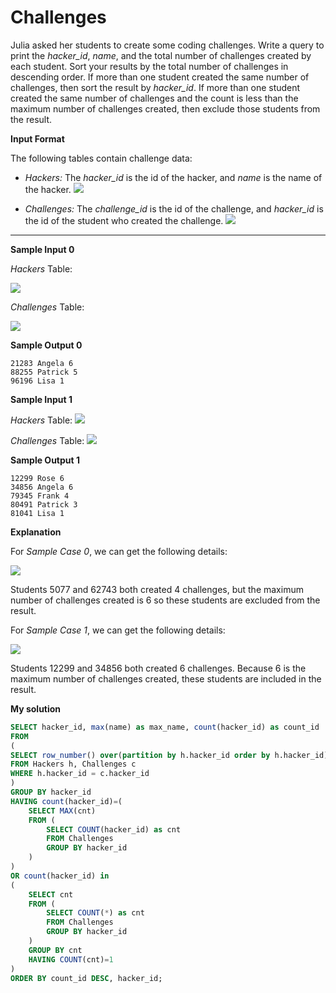 ﻿# Challenges

Julia asked her students to create some coding challenges. Write a query to print the  _hacker_id_,  _name_, and the total number of challenges created by each student. Sort your results by the total number of challenges in descending order. If more than one student created the same number of challenges, then sort the result by  _hacker_id_. If more than one student created the same number of challenges and the count is less than the maximum number of challenges created, then exclude those students from the result.

**Input Format**

The following tables contain challenge data:

-   _Hackers:_  The  _hacker_id_  is the id of the hacker, and  _name_  is the name of the hacker. 
![](https://s3.amazonaws.com/hr-challenge-images/19506/1458521004-cb4c077dd3-ScreenShot2016-03-21at6.06.54AM.png)
    
-   _Challenges:_  The  _challenge_id_  is the id of the challenge, and  _hacker_id_  is the id of the student who created the challenge.  ![](https://s3.amazonaws.com/hr-challenge-images/19506/1458521079-549341d9ec-ScreenShot2016-03-21at6.07.03AM.png)
    
----------

**Sample Input 0**

_Hackers_  Table: 
 
![](https://s3.amazonaws.com/hr-challenge-images/19506/1458521384-34c6866dae-ScreenShot2016-03-21at6.07.15AM.png)  

_Challenges_  Table: 
 
![](https://s3.amazonaws.com/hr-challenge-images/19506/1458521410-befa8e1cd9-ScreenShot2016-03-21at6.07.25AM.png)

**Sample Output 0**

```
21283 Angela 6
88255 Patrick 5
96196 Lisa 1
```

**Sample Input 1**

_Hackers_  Table: 
 ![](https://s3.amazonaws.com/hr-challenge-images/19506/1458521469-87036deea3-ScreenShot2016-03-21at6.07.48AM.png)  

_Challenges_  Table:
  ![](https://s3.amazonaws.com/hr-challenge-images/19506/1458521490-358215cf0b-ScreenShot2016-03-21at6.07.58AM.png)

**Sample Output 1**

```
12299 Rose 6
34856 Angela 6
79345 Frank 4
80491 Patrick 3
81041 Lisa 1
```

**Explanation**

For  _Sample Case 0_, we can get the following details: 
 
![](https://s3.amazonaws.com/hr-challenge-images/19506/1458521677-fd04c384c0-ScreenShot2016-03-21at6.07.38AM.png)  

Students 5077 and 62743 both created 4 challenges, but the maximum number of challenges created is 6 so these students are excluded from the result.

For  _Sample Case 1_, we can get the following details: 
 
![](https://s3.amazonaws.com/hr-challenge-images/19506/1458521836-24039e7523-ScreenShot2016-03-21at6.08.08AM.png)  

Students 12299 and 34856 both created 6 challenges. Because 6 is the maximum number of challenges created, these students are included in the result.

**My solution**

```sql
SELECT hacker_id, max(name) as max_name, count(hacker_id) as count_id
FROM
(
SELECT row_number() over(partition by h.hacker_id order by h.hacker_id) as rownumber, h.hacker_id, h.name
FROM Hackers h, Challenges c
WHERE h.hacker_id = c.hacker_id
)
GROUP BY hacker_id
HAVING count(hacker_id)=(
    SELECT MAX(cnt)
    FROM (
        SELECT COUNT(hacker_id) as cnt
        FROM Challenges
        GROUP BY hacker_id
    )
)
OR count(hacker_id) in
(
    SELECT cnt
    FROM (
        SELECT COUNT(*) as cnt
        FROM Challenges
        GROUP BY hacker_id
    )
    GROUP BY cnt
    HAVING COUNT(cnt)=1
)
ORDER BY count_id DESC, hacker_id;
```


